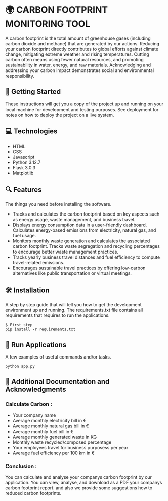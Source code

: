 # 🌍 CARBON FOOTPRINT MONITORING TOOL

A carbon footprint is the total amount of greenhouse gases (including carbon dioxide and methane) that are generated by our actions. Reducing your carbon footprint directly contributes to global efforts against climate change, mitigating extreme weather and rising temperatures. Cutting carbon often means using fewer natural resources, and promoting sustainability in water, energy, and raw materials. Acknowledging and addressing your carbon impact demonstrates social and environmental responsibility.


## 🎯 Getting Started

These instructions will get you a copy of the project up and running on your local machine for development and testing purposes. See deployment for notes on how to deploy the project on a live system.


## 💻 Technologies
* HTML
* CSS
* Javascript
* Python 3.12.7
* Flask 3.0.3
* Matplotlib


## 🔍 Features

The things you need before installing the software.

* Tracks and calculates the carbon footprint based on key aspects such as energy usage, waste management, and business travel.
* Displays energy consumption data in a user-friendly dashboard. Calculates energy-based emissions from electricity, natural gas, and fuel usage.
* Monitors monthly waste generation and calculates the associated carbon footprint. Tracks waste segregation and recycling percentages to encourage better waste management practices.
* Tracks yearly business travel distances and fuel efficiency to compute travel-related emissions.
* Encourages sustainable travel practices by offering low-carbon alternatives like public transportation or virtual meetings.



## 🛠️ Installation

A step by step guide that will tell you how to get the development environment up and running. The requirements.txt file contains all requirements that requires to run the applications.

```
$ First step
pip install -r requirements.txt

```


## 🚀 Run Applications

A few examples of useful commands and/or tasks.

```
python app.py
```


## 📌 Additional Documentation and Acknowledgments

### Calculate Carbon :

*  Your company name
*  Average monthly electricity bill in €
*  Average monthly natural gas bill in €
*  Average monthly fuel bill in €
*  Average monthly generated waste in KG
*  Monthly waste recycled/composed percentage
*  Your employees travel for business purposess per year
*  Average fuel efficiency per 100 km in €

### Conclusion :

You can calculate and analyse your companys carbon footprint by our application. You can view, analyse, and download as a PDF your companys carbon footprint report. and also we provide some suggestions how to reduced carbon footprints.

